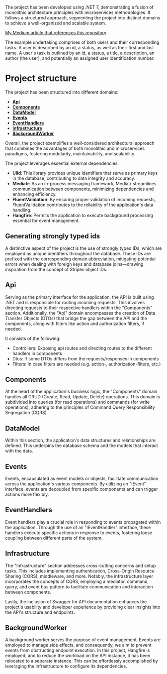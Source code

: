 The project has been developed using .NET 7, demonstrating a fusion of monolithic architecture principles with microservices methodologies. It follows a structured approach, segmenting the project into distinct domains to achieve a well-organized and scalable system.

[My Medium article that references this repository](https://medium.com/@madslundt/how-to-write-a-well-structured-api-from-the-beginning-1b15992e09ce)

The example undertaking comprises of both users and their corresponding tasks.
A user is described by an id, a status, as well as their first and last name.
A user's task is outlined by an id, a status, a title, a description, an author (the user), and potentially an assigned user identification number.

# Project structure
The project has been structured into different domains:
- [**Api**](#Api)
- [**Components**](#Component)
- [**DataModel** ](#DataModel)
- [**Events** ](#Events)
- [**EventHandlers** ](#EventHandlers)
- [**Infrastructure** ](#Infrastructure)
- [**BackgroundWorker**](#BackgroundWorker)

Overall, the project exemplifies a well-considered architectural approach that combines the advantages of both monolithic and microservices paradigms, fostering modularity, maintainability, and scalability.

The project leverages essential external dependencies:

- **Ulid**: This library provides unique identifiers that serve as primary keys in the database, contributing to data integrity and accuracy.
- **Mediatr**: As an in-process messaging framework, Mediatr streamlines communication between components, minimizing dependencies and enhancing efficiency.
- **FluentValidation**: By ensuring proper validation of incoming requests, FluentValidation contributes to the reliability of the application's data handling.
- **Hangfire**: Permits the application to execute background processing essential for event management.

## Generating strongly typed ids
A distinctive aspect of the project is the use of strongly typed IDs, which are employed as unique identifiers throughout the database. These IDs are prefixed with the corresponding domain abbreviation, mitigating potential errors when dealing with foreign keys and database joins—drawing inspiration from the concept of Stripes object IDs.

## Api
Serving as the primary interface for the application, the API is built using .NET and is responsible for routing incoming requests. This involves directing requests to their respective handlers within the "Components" section. Additionally, the "Api" domain encompasses the creation of Data Transfer Objects (DTOs) that bridge the gap between the API and the components, along with filters like action and authorization filters, if needed.

It consists of the following:
- Controllers: Exposing api routes and directing routes to the different handlers in components
- Dtos: If some DTOs differs from the requests/responses in components
- Filters:  In case filters are needed (e.g. action-, authorization-filters, etc.)

## Components
At the heart of the application's business logic, the "Components" domain handles all CRUD (Create, Read, Update, Delete) operations. This domain is subdivided into queries (for read operations) and commands (for write operations), adhering to the principles of Command Query Responsibility Segregation (CQRS).

## DataModel
Within this section, the application's data structures and relationships are defined. This underpins the database schema and the models that interact with the data.

## Events
Events, encapsulated as event models or objects, facilitate communication across the application's various components. By utilizing an "IEvent" interface, events are decoupled from specific components and can trigger actions more flexibly.

## EventHandlers
Event handlers play a crucial role in responding to events propagated within the application. Through the use of an "IEventHandler" interface, these handlers execute specific actions in response to events, fostering loose coupling between different parts of the system.

## Infrastructure
The "Infrastructure" section addresses cross-cutting concerns and setup tasks. This includes implementing authentication, Cross-Origin Resource Sharing (CORS), middleware, and more. Notably, the infrastructure layer incorporates the concepts of CQRS, employing a mediator, command, query, and event bus pattern to facilitate communication and interaction between components.

Lastly, the inclusion of Swagger for API documentation enhances the project's usability and developer experience by providing clear insights into the API's structure and endpoints.

## BackgroundWorker
A background worker serves the purpose of event management. Events are employed to manage side effects, and consequently, we aim to prevent events from obstructing endpoint execution. In this project, Hangfire is employed, and to reduce the workload on the API instance, it has been relocated to a separate instance. This can be effortlessly accomplished by leveraging the infrastructure to configure its dependencies.  
